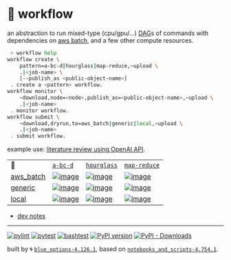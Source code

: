 # 📜 workflow

an abstraction to run mixed-type (cpu/gpu/...) [DAG](https://networkx.org/documentation/stable/reference/classes/digraph.html)s of commands with dependencies on [aws batch](https://aws.amazon.com/batch/), and a few other compute resources.

```bash
 > workflow help
workflow create \
	pattern=a-bc-d|hourglass|map-reduce,~upload \
	.|<job-name> \
	[--publish_as <public-object-name>]
 . create a <pattern> workflow.
workflow monitor \
	~download,node=<node>,publish_as=<public-object-name>,~upload \
	.|<job-name>
 . monitor workflow.
workflow submit \
	~download,dryrun,to=aws_batch|generic|local,~upload \
	.|<job-name>
 . submit workflow.
```

example use: [literature review using OpenAI API](https://github.com/kamangir/openai-commands/tree/main/openai_commands/literature_review).

|   |   |   |   |
| --- | --- | --- | --- |
| 📜 | [`a-bc-d`](./patterns/a-bc-d.dot) | [`hourglass`](./patterns/hourglass.dot) | [`map-reduce`](./patterns/map-reduce.dot) |
| [aws_batch](./runners/aws_batch.py) | [![image](https://kamangir-public.s3.ca-central-1.amazonaws.com/aws_batch-a-bc-d/workflow.gif?raw=true&random=XQPdbOjZeIwtBDg2)](https://kamangir-public.s3.ca-central-1.amazonaws.com/aws_batch-a-bc-d/workflow.gif?raw=true&random=XQPdbOjZeIwtBDg2) | [![image](https://kamangir-public.s3.ca-central-1.amazonaws.com/aws_batch-hourglass/workflow.gif?raw=true&random=Ve8H33FqM6PkGRtb)](https://kamangir-public.s3.ca-central-1.amazonaws.com/aws_batch-hourglass/workflow.gif?raw=true&random=Ve8H33FqM6PkGRtb) | [![image](https://kamangir-public.s3.ca-central-1.amazonaws.com/aws_batch-map-reduce/workflow.gif?raw=true&random=Z6ArvoRhQw43l2mp)](https://kamangir-public.s3.ca-central-1.amazonaws.com/aws_batch-map-reduce/workflow.gif?raw=true&random=Z6ArvoRhQw43l2mp) |
| [generic](./runners/generic.py) | [![image](https://kamangir-public.s3.ca-central-1.amazonaws.com/generic-a-bc-d/workflow.gif?raw=true&random=MiJx5OeReYg9Iee1)](https://kamangir-public.s3.ca-central-1.amazonaws.com/generic-a-bc-d/workflow.gif?raw=true&random=MiJx5OeReYg9Iee1) | [![image](https://kamangir-public.s3.ca-central-1.amazonaws.com/generic-hourglass/workflow.gif?raw=true&random=T9KbYHW1u0ZVFjvQ)](https://kamangir-public.s3.ca-central-1.amazonaws.com/generic-hourglass/workflow.gif?raw=true&random=T9KbYHW1u0ZVFjvQ) | [![image](https://kamangir-public.s3.ca-central-1.amazonaws.com/generic-map-reduce/workflow.gif?raw=true&random=MjoWQHeCSxSMfLru)](https://kamangir-public.s3.ca-central-1.amazonaws.com/generic-map-reduce/workflow.gif?raw=true&random=MjoWQHeCSxSMfLru) |
| [local](./runners/local.py) | [![image](https://kamangir-public.s3.ca-central-1.amazonaws.com/local-a-bc-d/workflow.gif?raw=true&random=1T433560GfYJFJyq)](https://kamangir-public.s3.ca-central-1.amazonaws.com/local-a-bc-d/workflow.gif?raw=true&random=1T433560GfYJFJyq) | [![image](https://kamangir-public.s3.ca-central-1.amazonaws.com/local-hourglass/workflow.gif?raw=true&random=8W3gode5Vd5pL6A1)](https://kamangir-public.s3.ca-central-1.amazonaws.com/local-hourglass/workflow.gif?raw=true&random=8W3gode5Vd5pL6A1) | [![image](https://kamangir-public.s3.ca-central-1.amazonaws.com/local-map-reduce/workflow.gif?raw=true&random=vX6ze7AbQv1HxeYh)](https://kamangir-public.s3.ca-central-1.amazonaws.com/local-map-reduce/workflow.gif?raw=true&random=vX6ze7AbQv1HxeYh) |

- [dev notes](https://arash-kamangir.medium.com/%EF%B8%8F-openai-experiments-54-e49117dc69ef)

---


[![pylint](https://github.com/kamangir/notebooks-and-scripts/actions/workflows/pylint.yml/badge.svg)](https://github.com/kamangir/notebooks-and-scripts/actions/workflows/pylint.yml) [![pytest](https://github.com/kamangir/notebooks-and-scripts/actions/workflows/pytest.yml/badge.svg)](https://github.com/kamangir/notebooks-and-scripts/actions/workflows/pytest.yml) [![bashtest](https://github.com/kamangir/notebooks-and-scripts/actions/workflows/bashtest.yml/badge.svg)](https://github.com/kamangir/notebooks-and-scripts/actions/workflows/bashtest.yml) [![PyPI version](https://img.shields.io/pypi/v/notebooks-and-scripts.svg)](https://pypi.org/project/notebooks-and-scripts/) [![PyPI - Downloads](https://img.shields.io/pypi/dd/notebooks-and-scripts)](https://pypistats.org/packages/notebooks-and-scripts)

built by 🌀 [`blue_options-4.126.1`](https://github.com/kamangir/awesome-bash-cli), based on [`notebooks_and_scripts-4.754.1`](https://github.com/kamangir/notebooks-and-scripts).
